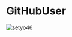 # GitHubUser
[![setyo46](https://circleci.com/gh/setyo46/GitHubUser.svg?style=svg)](https://circleci.com/gh/setyo46/GitHubUser)
